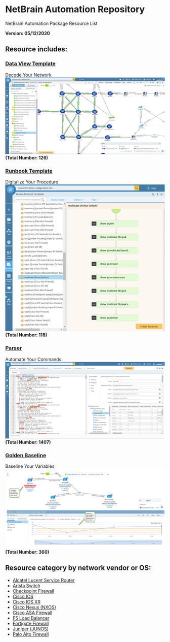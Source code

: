 # NetBrain Automation Repository
NetBrain Automation Package Resource List

**Version: 05/12/2020**

## Resource includes:

### [Data View Template](https://www.netbraintech.com/docs/ie80/help/index.html?data-view.htm)
Decode Your Network 
![alt text](images/dvt.png "NetBrain Data View")
**(Total Number: 126)**

### [Runbook Template](https://www.netbraintech.com/docs/ie80/help/index.html?using-runbook.htm)
Digitalize Your Procedure
![alt text](images/runbook.png "NetBrain Runbook")
**(Total Number: 118)**

### [Parser](https://www.netbraintech.com/docs/ie80/help/index.html?parser-library.htm)
Automate Your Commands
![alt text](images/parser.png "NetBrain Parser")
**(Total Number: 1407)**

### [Golden Baseline](https://www.netbraintech.com/docs/ie80/help/index.html?golden-baseline.htm)
Baseline Your Variables
![alt text](images/golden_baseline_variable.png "NetBrain Golden Baseline")
**(Total Number: 360)**

## Resource category by network vendor or OS:
* [Alcatel Lucent Service Router](vendor_list/alcatel_lucent_service_router.md)
* [Arista Switch](vendor_list/arista_switch.md)
* [Checkpoint Firewall](vendor_list/checkpoint_firewall.md)
* [Cisco IOS](vendor_list/cisco_ios.md)
* [Cisco IOS XR](vendor_list/cisco_ios_xr.md)
* [Cisco Nexus (NXOS)](vendor_list/cisco_nexus_nxos.md)
* [Cisco ASA Firewall](vendor_list/cisco_asa_firewall.md)
* [F5 Load Balancer](vendor_list/f5_load_balancer.md)
* [Fortigate Firewall](vendor_list/fortigate_firewall.md)
* [Juniper (JUNOS)](vendor_list/juniper_junos.md)
* [Palo Alto Firewall](vendor_list/palo_alto_firewall.md)